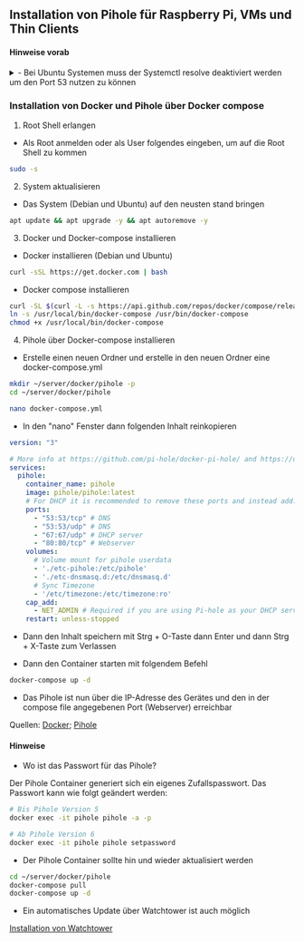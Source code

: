 ## Installation von Pihole für Raspberry Pi, VMs und Thin Clients

#### Hinweise vorab
<details>
  <summary>- Bei Ubuntu Systemen muss der Systemctl resolve deaktiviert werden um den Port 53 nutzen zu können</summary>

1. Root Shell erlangen

- Als Root anmelden oder als User folgendes eingeben, um auf die Root Shell zu kommen

```bash
sudo -s
```

2. Deaktivieren und stoppen Sie den systemd-aufgelösten Dienst:

```bash
systemctl disable systemd-resolved
systemctl stop systemd-resolved
```

Fügen Sie dann die folgende Zeile in den Abschnitt [main] Ihrer /etc/NetworkManager/NetworkManager.conf ein:

```
dns=default
```

Löschen Sie den Symlink /etc/resolv.conf

```bash
rm /etc/resolv.conf
```

Starte NetworkManager neu

```bash
systemctl restart NetworkManager
```

Quelle: [askubuntu.com](https://askubuntu.com/questions/907246/how-to-disable-systemd-resolved-in-ubuntu)
</details>

### Installation von Docker und Pihole über Docker compose

1. Root Shell erlangen

- Als Root anmelden oder als User folgendes eingeben, um auf die Root Shell zu kommen

```bash
sudo -s
```

2. System aktualisieren

- Das System (Debian und Ubuntu) auf den neusten stand bringen

```bash
apt update && apt upgrade -y && apt autoremove -y
```

3. Docker und Docker-compose installieren

- Docker installieren (Debian und Ubuntu)

```bash
curl -sSL https://get.docker.com | bash
```

- Docker compose installieren

```bash
curl -SL $(curl -L -s https://api.github.com/repos/docker/compose/releases/latest | grep -o -E "https://(.*)docker-compose-linux-$(uname -m)") -o /usr/local/bin/docker-compose
ln -s /usr/local/bin/docker-compose /usr/bin/docker-compose
chmod +x /usr/local/bin/docker-compose
```

4. Pihole über Docker-compose installieren

- Erstelle einen neuen Ordner und erstelle in den neuen Ordner eine docker-compose.yml

```bash
mkdir ~/server/docker/pihole -p
cd ~/server/docker/pihole
```

```bash
nano docker-compose.yml
```

- In den "nano" Fenster dann folgenden Inhalt reinkopieren

```yaml
version: "3"

# More info at https://github.com/pi-hole/docker-pi-hole/ and https://docs.pi-hole.net/
services:
  pihole:
    container_name: pihole
    image: pihole/pihole:latest
    # For DHCP it is recommended to remove these ports and instead add: network_mode: "host"
    ports:
      - "53:53/tcp" # DNS
      - "53:53/udp" # DNS
      - "67:67/udp" # DHCP server
      - "80:80/tcp" # Webserver
    volumes:
      # Volume mount for pihole userdata
      - './etc-pihole:/etc/pihole'
      - './etc-dnsmasq.d:/etc/dnsmasq.d'
      # Sync Timezone
      - '/etc/timezone:/etc/timezone:ro'
    cap_add:
      - NET_ADMIN # Required if you are using Pi-hole as your DHCP server, else not needed
    restart: unless-stopped
```

- Dann den Inhalt speichern mit Strg + O-Taste dann Enter und dann Strg + X-Taste zum Verlassen

- Dann den Container starten mit folgendem Befehl

```bash
docker-compose up -d
```

- Das Pihole ist nun über die IP-Adresse des Gerätes und den in der compose file angegebenen Port (Webserver) erreichbar

Quellen: [Docker](https://docs.docker.com/engine/install/debian/#install-using-the-convenience-script); [Pihole](https://github.com/pi-hole/docker-pi-hole#quick-start)

#### Hinweise
- Wo ist das Passwort für das Pihole?

Der Pihole Container generiert sich ein eigenes Zufallspasswort.
Das Passwort kann wie folgt geändert werden:

```bash
# Bis Pihole Version 5
docker exec -it pihole pihole -a -p
```

```bash
# Ab Pihole Version 6
docker exec -it pihole pihole setpassword
```

- Der Pihole Container sollte hin und wieder aktualisiert werden

```bash
cd ~/server/docker/pihole
docker-compose pull
docker-compose up -d
```

- Ein automatisches Update über Watchtower ist auch möglich

[Installation von Watchtower](https://youtu.be/6EujFKzsvvA)
